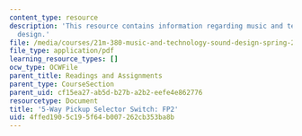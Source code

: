 ```yaml
---
content_type: resource
description: 'This resource contains information regarding music and technology: Sound
  design.'
file: /media/courses/21m-380-music-and-technology-sound-design-spring-2016/4ffed1905c195f64b007262cb353ba8b_MIT21M_380S16_assn_fp2swit.pdf
file_type: application/pdf
learning_resource_types: []
ocw_type: OCWFile
parent_title: Readings and Assignments
parent_type: CourseSection
parent_uid: cf15ea27-ab5d-b27b-a2b2-eefe4e862776
resourcetype: Document
title: '5-Way Pickup Selector Switch: FP2'
uid: 4ffed190-5c19-5f64-b007-262cb353ba8b
---
```


